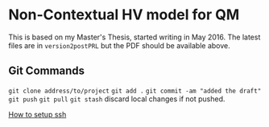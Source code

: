 # Non-Contextual HV model for QM
This is based on my Master's Thesis, started writing in May 2016. The latest files are in
```version2postPRL```
but the PDF should be available above.

## Git Commands
```git clone address/to/project```
```git add .```
```git commit -am "added the draft"```
```git push```
```git pull```
```git stash``` discard local changes if not pushed.

[How to setup ssh](http://code.tutsplus.com/tutorials/quick-tip-how-to-work-with-github-and-multiple-accounts--net-22574)